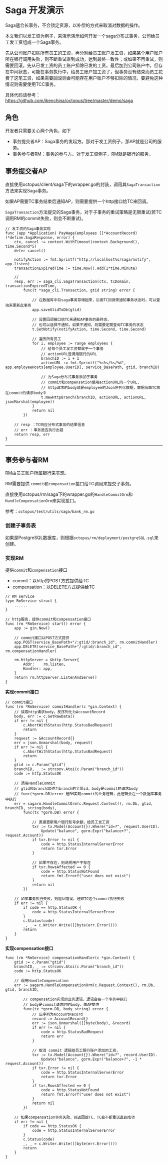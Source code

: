# Saga 开发演示



Saga适合长事务，不会锁定资源，以补偿的方式来取消对数据的操作。

本文我们以发工资为例子，来演示演示如何开发一个saga分布式事务，公司给员工发工资组成一个Saga事务。

先从公司账户扣除所有员工的工资，再分别给员工账户发工资，如果某个用户账户所在银行调用失败，则不断重试直到成功，达到最终一致性；或如果不再重试，则需要回滚，先从已发工资的员工账户扣除已发的工资，最后加到公司账户中，但存在中间状态，可能在事务执行中，给员工账户加工资了，但事务没有结束而员工花费了这笔工资，如果需要回滚则会可能存在用户账户不够扣除的情况，要避免这种情况则需要使用TCC事务。



具体代码请参考：https://github.com/ikenchina/octopus/tree/master/demo/saga



## 角色

开发者只需要关心两个角色，如下

- 事务提交者AP：Saga事务的发起方。那对于发工资例子，那AP就是公司的服务。
- 事务参与者RM：事务的参与方。对于发工资例子，RM就是银行的服务。





## 事务提交者AP

直接使用octopus/client/saga下的wrapper.go的封装，调用其`SagaTransaction`方法来实现Saga事务。

如果AP需要TC事务结束后通知AP，则需要提供一个http接口给TC来回调。

`SagaTransaction`方法提交的Saga事务，对于子事务的重试策略是无限重试(若TC调用RM的commit失败，则会不断重试)。

```
// 发工资的Saga事务实现
func (app *Application) PayWage(employees []*AccountRecord) (*define.SagaResponse, error) {
	ctx, cancel := context.WithTimeout(context.Background(), time.Second*5)
	defer cancel()

	notifyAction := fmt.Sprintf("http://localhost%s/saga/notify", app.listen)
	transactionExpiredTime := time.Now().Add(1*time.Minute)

	//
	resp, err := saga_cli.SagaTransaction(ctx, tcDomain, transactionExpiredTime,
		func(t *saga_cli.Transaction, gtid string) error {

			// 在数据库中将saga事务存储起来，后面TC回调来通知事务状态时，可以查询来更新此事务
			app.saveGtidToDb(gtid)

			// 设置回调接口给TC来通知AP事务的最终态，
			// 也可以选择不通知，如果不通知，则需要定期查询TC事务的状态
			t.SetNotify(notifyAction, time.Second, time.Second)

			// 遍历所有员工
			for i, employee := range employees {
				// 给每个员工发工资都属于一个事务
				// actionURL是调用银行的URL
				branchID := i + 1
				actionURL := fmt.Sprintf("%s%s/%s/%d", app.employeeHosts[employee.UserID], service_BasePath, gtid, branchID)
				
				// 为Saga分布式事务添加子事务
				// commit和compensation使用actionURL同一个URL, 
				// http请求的body就是employee的Json序列化数据，数据会由TC放在commit的请求body中
				t.NewHttpBranch(branchID, actionURL, actionURL, jsonMarshal(employee))
			}
			return nil
		})
		
	// resp ：TC响应分布式事务的结果信息
	// err ：事务是否执行出错
	return resp, err
}
```


---


## 事务参与者RM

RM由员工账户所属银行来实现。

RM需要提供 `commit`和`compensation`接口给TC调用来提交子事务。

直接使用octopus/rm/saga下的wrapper.go的`HandleCommitOrm`和`HandleCompensationOrm`来实现接口。

参考：`octopus/test/utils/saga/bank_rm.go`



### 创建子事务表

如果是PostgreSQL数据库，则根据`octopus/rm/deployment/postgreSQL.sql`来创建。



### 实现RM



提供`commit`和`compensation`接口

- commit：以http的POST方式提供给TC
- compensation：以DELETE方式提供给TC

```
// RM service
type RmService struct {
	......
}

// http服务，提供commit和compensation接口
func (rm *RmService) start() error {
	app := gin.New()
	
	// commit接口以POST方式提供
	app.POST(service_BasePath+"/:gtid/:branch_id", rm.commitHandler)
	app.DELETE(service_BasePath+"/:gtid/:branch_id", rm.compensationHandler)
	
	rm.httpServer = &http.Server{
		Addr:    rm.listen,
		Handler: app,
	}
	return rm.httpServer.ListenAndServe()
}
```



**实现commit接口**

```
// commit接口
func (rm *RmService) commitHandler(c *gin.Context) {
	// 读取http请求body，反序列化为AccountRecord
	body, err := c.GetRawData()
	if err != nil {
		c.AbortWithStatus(http.StatusBadRequest)
		return
	}
	request := &AccountRecord{}
	err = json.Unmarshal(body, request)
	if err != nil {
		c.AbortWithStatus(http.StatusBadRequest)
		return
	}
	gtid := c.Param("gtid")
	branchID, _ := strconv.Atoi(c.Param("branch_id"))
	code := http.StatusOK

	// 调用HandleCommit
	// gtid和branchID作为branch的全局id，body是commit的请求body
	// func(*gorm.DB)error 是RM实现commit的业务逻辑，此逻辑会在一个数据库事务中执行
	err = sagarm.HandleCommitOrm(c.Request.Context(), rm.Db, gtid, branchID, string(body),
		func(tx *gorm.DB) error {
		
			// 直接更新用户银行账号余额，给员工发工资
			txr := tx.Model(Account{}).Where("id=?", request.UserID).
				Update("balance", gorm.Expr("balance+?", request.Account))
			if txr.Error != nil {
				code = http.StatusInternalServerError
				return txr.Error
			}
			
			// 如果不存在，则说明用户不存在
			if txr.RowsAffected == 0 {
				code = http.StatusNotFound
				return fmt.Errorf("user does not exist")
			}
			return nil
		})
	
	// 如果事务执行失败，则返回错误，通知TC这个commit执行失败
	if err != nil {
		if code == http.StatusOK {
			code = http.StatusInternalServerError
		}
		c.Status(code)
		_, _ = c.Writer.Write([]byte(err.Error()))
		return
	}
}
```



**实现compensation接口**

```
func (rm *RmService) compensationHandler(c *gin.Context) {
	gtid := c.Param("gtid")
	branchID, _ := strconv.Atoi(c.Param("branch_id"))
	code := http.StatusOK

	// 调用HandleCompensation
	err := sagarm.HandleCompensationOrm(c.Request.Context(), rm.Db, gtid, branchID,
	
		// compensation实现的业务逻辑，逻辑会在一个事务中执行
		// body是commit请求时的body，由AP提供
		func(tx *gorm.DB, body string) error {
			// 反序列为AccountRecord
			record := AccountRecord{}
			err := json.Unmarshal([]byte(body), &record)
			if err != nil {
				code = http.StatusBadRequest
				return err
			}
			
			// 取消 commit 逻辑给员工银行账户添加的工资，
			txr := tx.Model(Account{}).Where("id=?", record.UserID).
				Update("balance", gorm.Expr("balance+?", -1 * request.Account))
			if txr.Error != nil {
				code = http.StatusInternalServerError
				return txr.Error
			}
			if txr.RowsAffected == 0 {
				code = http.StatusNotFound
				return fmt.Errorf("user does not exist")
			}
			return nil
		})

	// 如果compensation事务失败，则返回给TC，TC会不断重试直到成功
	if err != nil {
		if code == http.StatusOK {
			code = http.StatusInternalServerError
		}
		c.Status(code)
		_, _ = c.Writer.Write([]byte(err.Error()))
		return
	}
}
```